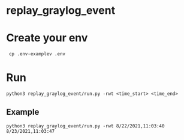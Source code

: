 # replay_graylog_event

# Create your env
``` cp .env-examplev .env```

# Run
``` python3 replay_graylog_event/run.py -rwt <time_start> <time_end> ```

## Example

``` python3 replay_graylog_event/run.py -rwt 8/22/2021,11:03:40 8/23/2021,11:03:47 ```
